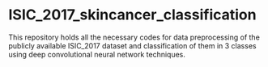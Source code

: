 # ISIC_2017_skincancer_classification
This repository holds all the necessary codes for data preprocessing of the publicly available ISIC_2017 dataset and classification of them in 3 classes using deep convolutional neural network techniques.
